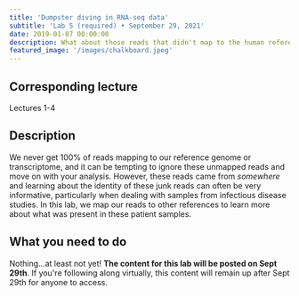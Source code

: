 ```yaml
---
title: 'Dumpster diving in RNA-seq data'
subtitle: 'Lab 5 (required) • September 29, 2021'
date: 2019-01-07 00:00:00
description: What about those reads that didn't map to the human reference? In this lab you'll learn to make the most from your RNA-seq data by digging through these 'junk' unmapped reads.
featured_image: '/images/chalkboard.jpeg'
---
```


## Corresponding lecture

Lectures 1-4

## Description

We never get 100% of reads mapping to our reference genome or transcriptome, and it can be tempting to ignore these unmapped reads and move on with your analysis.  However, these reads came from *somewhere* and learning about the identity of these junk reads can often be very informative, particularly when dealing with samples from infectious disease studies.  In this lab, we map our reads to other references to learn more about what was present in these patient samples. 

## What you need to do

Nothing...at least not yet!  **The content for this lab will be posted on Sept 29th**.  If you're following along virtually, this content will remain up after Sept 29th for anyone to access.





